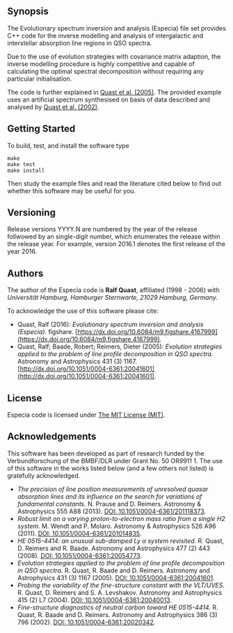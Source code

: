 ## Synopsis

The Evolutionary spectrum inversion and analysis (Especia) file set provides
C++ code for the inverse modelling and analysis of intergalactic and interstellar
absorption line regions in QSO spectra.

Due to the use of evolution strategies with covariance matrix adaption, the inverse
modelling procedure is highly competitive and capable of calculating the optimal
spectral decomposition without requiring any particular initialisation.

The code is further explained in
[Quast et al. (2005)](http://dx.doi.org/10.1051/0004-6361:20041601).
The provided example uses an artificial spectrum synthesised on basis of data
described and analysed by
[Quast et al. (2002)](http://dx.doi.org/10.1051/0004-6361:20020342).

## Getting Started

To build, test, and install the software type

    make
    make test
    make install

Then study the example files and read the literature cited below to find out whether
this software may be useful for you.

## Versioning

Release versions YYYY.N are numbered by the year of the release follwowed by an
single-digit number, which enumerates the release within the release year. For
example, version 2016.1 denotes the first release of the year 2016.

## Authors

The author of the Especia code is **Ralf Quast**, affiliated (1998 - 2006) with
*Universität Hamburg, Hamburger Sternwarte, 21029 Hamburg, Germany.*

To acknowledge the use of this software please cite:

* Quast, Ralf (2016): *Evolutionary spectrum inversion and analysis (Especia).* figshare.
  [https://dx.doi.org/10.6084/m9.figshare.4167999](https://dx.doi.org/10.6084/m9.figshare.4167999).
* Quast, Ralf; Baade, Robert; Reimers, Dieter (2005): *Evolution strategies applied to the problem of line profile decomposition in QSO spectra.*
  Astronomy and Astrophysics 431 (3) 1167.
  [http://dx.doi.org/10.1051/0004-6361:20041601](http://dx.doi.org/10.1051/0004-6361:20041601).

## License

Especia code is licensed under [The MIT License (MIT)](http://opensource.org/licenses/MIT).

## Acknowledgements

This software has been developed as part of research funded by the Verbundforschung of the BMBF/DLR
under Grant No. 50 OR9911 1. The use of this software in the works listed below (and a few others
not listed) is gratefully acknowledged.

* *The precision of line position measurements of unresolved quasar absorption lines and its influence on the search for variations of fundamental constants.*
  N. Prause and D. Reimers.
  Astronomy & Astrophysics 555 A88 (2013).
  [DOI: 10.1051/0004-6361/201118373](http://dx.doi.org/10.1051/0004-6361/201118373).
* *Robust limit on a varying proton-to-electron mass ratio from a single H2 system.*
  M. Wendt and P. Molaro.
  Astronomy & Astrophysics 526 A96 (2011).
  [DOI: 10.1051/0004-6361/201014835](http://dx.doi.org/10.1051/0004-6361/201014835).
* *HE 0515-4414: an unusual sub-damped Ly α system revisited.*
  R. Quast, D. Reimers and R. Baade.
  Astronomy and Astrophysics 477 (2) 443 (2008).
  [DOI: 10.1051/0004-6361:20054773](http://dx.doi.org/10.1051/0004-6361:20054773).
* *Evolution strategies applied to the problem of line profile decomposition in QSO spectra.*
  R. Quast, R. Baade and D. Reimers.
  Astronomy and Astrophysics 431 (3) 1167 (2005).
  [DOI: 10.1051/0004-6361:20041601](http://dx.doi.org/10.1051/0004-6361:20041601).
* *Probing the variability of the fine-structure constant with the VLT/UVES.*
  R. Quast, D. Reimers and S. A. Levshakov.
  Astronomy and Astrophysics 415 (2) L7 (2004).
  [DOI: 10.1051/0004-6361:20040013](http://dx.doi.org/10.1051/0004-6361:20040013).
* *Fine-structure diagnostics of neutral carbon toward HE 0515-4414.*
  R. Quast, R. Baade and D. Reimers.
  Astronomy and Astrophysics 386 (3) 796 (2002).
  [DOI: 10.1051/0004-6361:20020342](http://dx.doi.org/10.1051/0004-6361:20020342).
